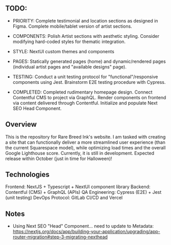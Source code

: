 ## TODO:
- PRIORITY: Complete testimonial and location sections as designed in Figma. Complete mobile/tablet version of artist sections.
- COMPONENTS: Polish Artist sections with aesthetic styling. Consider modifying hard-coded styles for thematic integration. 
- STYLE: NextUI custom themes and components
- PAGES: Statically generated pages (home) and dynamic/rendered pages (individual artist pages and "available designs" page).
- TESTING: Conduct a unit testing protocol for "functional"/responsive components using Jest. Brainstorm E2E testing procedure with Cypress.

- COMPLETED: Completed rudimentary homepage design. Connect Contentful CMS to project via GraphQL. Render components on frontend via content delivered through Contentful. Initialize and populate Next SEO Head Component.

## Overview
This is the repository for Rare Breed Ink's website. I am tasked with creating a site that can functionally deliver a more streamlined user experience (than the current Squarespace model), while optimizing load times and the overall Google Lighthouse score. Currently, it is still in development. Expected release within October (just in time for Halloween)!

## Technologies
Frontend: NextJS + Typescript + NextUI component library
Backend: Contentful (CMS) + GraphQL (APIs)
QA Engineering: Cypress (E2E) + Jest (unit testing)
DevOps Protocol: GitLab CI/CD and Vercel

## Notes
- Using Next SEO "Head" Component... need to update to Metadata: https://nextjs.org/docs/app/building-your-application/upgrading/app-router-migration#step-3-migrating-nexthead
